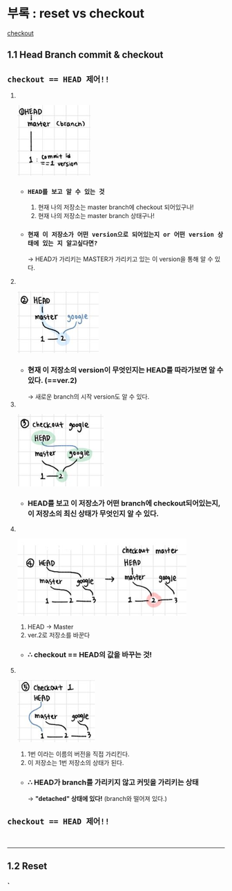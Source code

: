 # 부록 : reset vs checkout
[checkout](#1.1-head-branch-commit-&-checkout)

## 1.1 Head Branch commit & checkout
## **`checkout == HEAD 제어!!`**

1. </br> 

    ![](/Images/gitImage/부록1.JPG)
    
    - ### `HEAD를 보고 알 수 있는 것`
        1. 현재 나의 저장소는 master branch에 checkout 되어있구나!
        2. 현재 나의 저장소는 master branch 상태구나!

    - ### `현재 이 저장소가 어떤 version으로 되어있는지 or 어떤 version 상태에 있는 지 알고싶다면?`
        → HEAD가 가리키는 MASTER가 가리키고 있는 이 version을 통해 알 수 있다.

2. </br> 

    ![](/Images/gitImage/부록2.JPG)

    - ### 현재 이 저장소의 version이 무엇인지는 HEAD를 따라가보면 알 수 있다. (==ver.2)
        → 새로운 branch의 시작 version도 알 수 있다.

 3. </br> 

    ![](/Images/gitImage/부록3.JPG)

    - ### HEAD를 보고 이 저장소가 **어떤 branch에 checkout**되어있는지, **이 저장소의 최신 상태**가 무엇인지 알 수 있다.

4. </br> 

    ![](/Images/gitImage/부록4.JPG)

    1. HEAD → Master 
    2. ver.2로 저장소를 바꾼다

    - ### **∴ checkout == HEAD의 값을 바꾸는 것!**

5. </br> 

    ![](/Images/gitImage/부록5.JPG)

    1. 1번 이라는 이름의 버전을 직접 가리킨다.
    2. 이 저장소는 1번 저장소의 상태가 된다.

    - ### ∴ HEAD가 branch를 가리키지 않고 커밋을 가리키는 상태
         → **"detached" 상태에 있다!** (branch와 떨어져 있다.)

## **`checkout == HEAD 제어!!`**
</br>

---
## 1.2 Reset

### `
